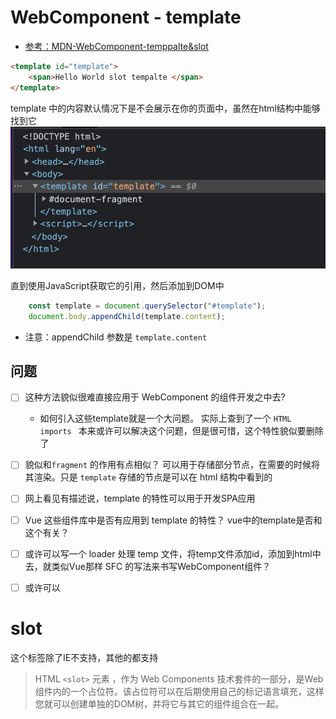 # WebComponent - template

- [参考：MDN-WebComponent-temppalte&slot](https://developer.mozilla.org/zh-CN/docs/Web/Web_Components/Using_templates_and_slots)

```html
<template id="template">
    <span>Hello World slot tempalte </span>
</template>
```
template 中的内容默认情况下是不会展示在你的页面中，虽然在html结构中能够找到它
![](images/template-html-not-show.png)

直到使用JavaScript获取它的引用，然后添加到DOM中
```javascript
    const template = document.querySelector("#template");
    document.body.appendChild(template.content);
```
- 注意：appendChild 参数是 `template.content`


## 问题
- [ ] 这种方法貌似很难直接应用于 WebComponent 的组件开发之中去? 
  - 如何引入这些template就是一个大问题。
    实际上查到了一个 `HTML imports ` 本来或许可以解决这个问题，但是很可惜，这个特性貌似要删除了

- [ ] 貌似和`fragment` 的作用有点相似？ 可以用于存储部分节点，在需要的时候将其渲染。只是 `template` 存储的节点是可以在 html 结构中看到的
- [ ] 网上看见有描述说，template 的特性可以用于开发SPA应用
- [ ] Vue 这些组件库中是否有应用到 template 的特性？ vue中的template是否和这个有关？
- [ ] 或许可以写一个 loader 处理 temp 文件，将temp文件添加id，添加到html中去，就类似Vue那样 SFC 的写法来书写WebComponent组件？
- [ ] 或许可以

# slot
这个标签除了IE不支持，其他的都支持

> HTML `<slot>` 元素 ，作为 Web Components 技术套件的一部分，是Web组件内的一个占位符。该占位符可以在后期使用自己的标记语言填充，这样您就可以创建单独的DOM树，并将它与其它的组件组合在一起。
